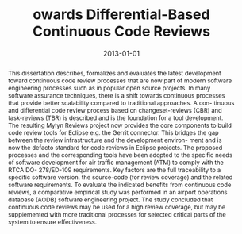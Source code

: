 ---
abstract: This dissertation describes, formalizes and evaluates the latest development
  toward continuous code review processes that are now part of modern software engineering
  processes such as in popular open source projects. In many software assurance techniques,
  there is a shift towards continuous processes that provide better scalability compared
  to traditional approaches. A con- tinuous and differential code review process based
  on changeset-reviews (CBR) and task-reviews (TBR) is described and is the foundation
  for a tool development. The resulting Mylyn Reviews project now provides the core
  components to build code review tools for Eclipse e.g. the Gerrit connector. This
  bridges the gap between the review infrastructure and the development environ- ment
  and is now the defacto standard for code reviews in Eclipse projects. The proposed
  processes and the corresponding tools have been adopted to the specific needs of
  software development for air traffic management (ATM) to comply with the RTCA DO-
  278/ED-109 requirements. Key factors are the full traceability to a specific software
  version, the source-code (for review coverage) and the related software requirements.
  To evaluate the indicated benefits from continuous code reviews, a comparative empirical
  study was performed in an airport operations database (AODB) software engineering
  project. The study concluded that continuous code reviews may be used for a high
  review coverage, but may be supplemented with more traditional processes for selected
  critical parts of the system to ensure effectiveness.
authors:
- Mario Bernhart
date: '2013-01-01'
featured: false
links:
- name: Publik
  url: https://publik.tuwien.ac.at/showentry.php?ID=226156&lang=1
publication_types:
- '7'
publishDate: '2013-01-01'
title: owards Differential-Based Continuous Code Reviews
url_pdf: ''
---